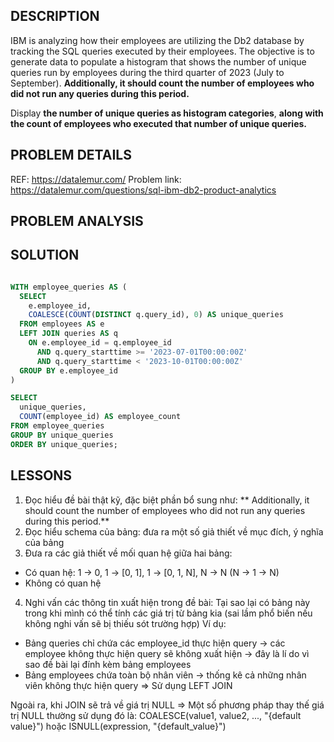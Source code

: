 ## DESCRIPTION
IBM is analyzing how their employees are utilizing the Db2 database by tracking the SQL queries executed by their employees. The objective is to generate data to populate a histogram that shows the number of unique queries run by employees during the third quarter of 2023 (July to September). 
**Additionally, it should count the number of employees who did not run any queries during this period.**

Display **the number of unique queries as histogram categories**, **along with the count of employees who executed that number of unique queries.**

## PROBLEM DETAILS
REF: <https://datalemur.com/>
Problem link: <https://datalemur.com/questions/sql-ibm-db2-product-analytics>

## PROBLEM ANALYSIS

## SOLUTION
```sql

WITH employee_queries AS (
  SELECT 
    e.employee_id,
    COALESCE(COUNT(DISTINCT q.query_id), 0) AS unique_queries
  FROM employees AS e
  LEFT JOIN queries AS q
    ON e.employee_id = q.employee_id
      AND q.query_starttime >= '2023-07-01T00:00:00Z'
      AND q.query_starttime < '2023-10-01T00:00:00Z'
  GROUP BY e.employee_id
)

SELECT
  unique_queries,
  COUNT(employee_id) AS employee_count
FROM employee_queries
GROUP BY unique_queries
ORDER BY unique_queries;
```

## LESSONS
1. Đọc hiểu đề bài thật kỹ, đặc biệt phần bổ sung như: ** Additionally, it should count the number of employees who did not run any queries during this period.**
2. Đọc hiểu schema của bảng: đưa ra một số giả thiết về mục đích, ý nghĩa của bảng
3. Đưa ra các giả thiết về mối quan hệ giữa hai bảng:
- Có quan hệ: 1 -> 0, 1 -> [0, 1], 1 -> [0, 1, N], N -> N (N -> 1 -> N)
- Không có quan hệ
4. Nghi vấn các thông tin xuất hiện trong đề bài: Tại sao lại có bảng này trong khi mình có thể tính các giá trị từ bảng kia (sai lầm phổ biến nếu không nghi vấn sẽ bị thiếu sót trường hợp)
Ví dụ:
- Bảng queries chỉ chứa các employee_id thực hiện query -> các employee không thực hiện query sẽ không xuất hiện -> đây là lí do vì sao đề bài lại đính kèm bảng employees
- Bảng employees chứa toàn bộ nhân viên -> thống kê cả những nhân viên không thực hiện query
=> Sử dụng LEFT JOIN

Ngoài ra, khi JOIN sẽ trả về giá trị NULL => Một số phương pháp thay thế giá trị NULL thường sử dụng đó là: COALESCE(value1, value2, ..., "{default value}") hoặc ISNULL(expression, "{default_value}")